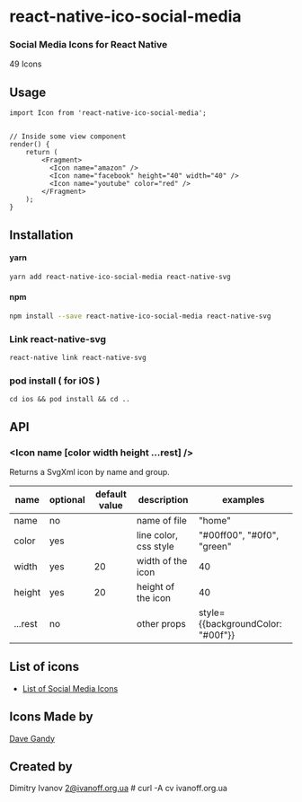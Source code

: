 # react-native-ico-social-media

### Social Media Icons for React Native

49 Icons

## Usage

```
import Icon from 'react-native-ico-social-media';


// Inside some view component
render() {
    return (
        <Fragment>
          <Icon name="amazon" />
          <Icon name="facebook" height="40" width="40" />
          <Icon name="youtube" color="red" />
        </Fragment>
    );
}

```

## Installation

#### yarn

```bash
yarn add react-native-ico-social-media react-native-svg
```

#### npm

```bash
npm install --save react-native-ico-social-media react-native-svg
```

### Link react-native-svg

```bash
react-native link react-native-svg
```

### pod install ( for iOS )

```
cd ios && pod install && cd ..
```

## API

### <Icon name [color width height ...rest] />

Returns a SvgXml icon by name and group.

 name | optional | default value | description | examples
------|----------|---------------|-------------|---------
name | no |  | name of file | "home"
color | yes | | line color, css style | "#00ff00", "#0f0", "green"
width | yes | 20 | width of the icon | 40
height | yes | 20 | height of the icon | 40
...rest | no | | other props | style={{backgroundColor: "#00f"}}

## List of icons

- [List of Social Media Icons](static/social-media.md)

## Icons Made by

[Dave Gandy](https://www.flaticon.com/authors/dave-gandy)

## Created by

Dimitry Ivanov <2@ivanoff.org.ua> # curl -A cv ivanoff.org.ua
